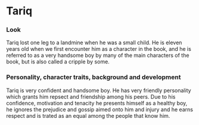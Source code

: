 # Tariq

### Look
Tariq lost one leg to a landmine when he was a small child. He is eleven years old when we first encounter him as a character in the book, and he is referred to as a very handsome boy by many of the main characters of the book, but is also called a cripple by some. 

### Personality, character traits, background and development
Tariq is very confident and handsome boy. He has very friendly personality which grants him repsect and friendship among his peers. Due to his confidence, motivation and tenacity he presents himself as a healthy boy, he ignores the prejudice and gossip aimed onto him and injury and he earns respect and is trated as an equal among the people that know him. 
